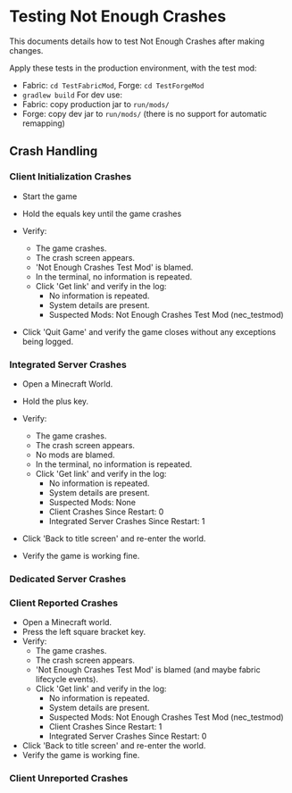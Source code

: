 # Testing Not Enough Crashes
 This documents details how to test Not Enough Crashes after making changes.  

Apply these tests in the production environment, with the test mod:
- Fabric: `cd TestFabricMod`, Forge: `cd TestForgeMod`
- `gradlew build`
For dev use:
- Fabric: copy production jar to `run/mods/`
- Forge: copy dev jar to `run/mods/` (there is no support for automatic remapping)

## Crash Handling

### Client Initialization Crashes 
  - Start the game
  - Hold the equals key until the game crashes
  - Verify:
    - The game crashes.
    - The crash screen appears.
    - 'Not Enough Crashes Test Mod' is blamed.
    - In the terminal, no information is repeated.
    - Click 'Get link' and verify in the log:
      - No information is repeated.
      - System details are present.
      - Suspected Mods: Not Enough Crashes Test Mod (nec_testmod)
    
  - Click 'Quit Game' and verify the game closes without any exceptions being logged.
### Integrated Server Crashes
  - Open a Minecraft World.
  - Hold the plus key.
  - Verify:
    - The game crashes.
    - The crash screen appears.
    - No mods are blamed.
    - In the terminal, no information is repeated.
    - Click 'Get link' and verify in the log:
      - No information is repeated.
      - System details are present.
      - Suspected Mods: None
      - Client Crashes Since Restart: 0
      - Integrated Server Crashes Since Restart: 1

  - Click 'Back to title screen' and re-enter the world.
  - Verify the game is working fine.

### Dedicated Server Crashes

### Client Reported Crashes
- Open a Minecraft world.
- Press the left square bracket key.
- Verify:
  - The game crashes.
  - The crash screen appears.
  - 'Not Enough Crashes Test Mod' is blamed (and maybe fabric lifecycle events).
  - Click 'Get link' and verify in the log:
    - No information is repeated.
    - System details are present.
    - Suspected Mods: Not Enough Crashes Test Mod (nec_testmod)
    - Client Crashes Since Restart: 1
    - Integrated Server Crashes Since Restart: 0
- Click 'Back to title screen' and re-enter the world.
- Verify the game is working fine.

### Client Unreported Crashes